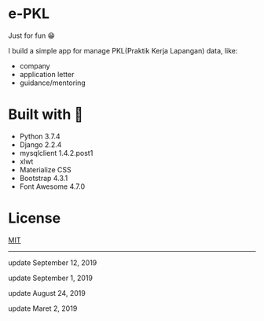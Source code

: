 # e-PKL
Just for fun 😁

I build a simple app for manage PKL(Praktik Kerja Lapangan) data, like:
* company
* application letter
* guidance/mentoring

# Built with 💜
* Python 3.7.4
* Django 2.2.4
* mysqlclient 1.4.2.post1
* xlwt
* Materialize CSS
* Bootstrap 4.3.1
* Font Awesome 4.7.0

# License
[MIT](https://github.com/HilmiZul/epkl3/blob/master/LICENSE)

---
update September 12, 2019

update September 1, 2019

update August 24, 2019

update Maret 2, 2019

